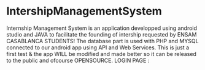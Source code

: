 # IntershipManagementSystem
Internship Management System is an application developped using android studio and JAVA to facilitate the founding of intership requested by ENSAM CASABLANCA STUDENTS! The database part is used with PHP and MYSQL connected to our android app using API and Web Services. This is just a first test &amp; the app WILL be modified and made better so it can be released to the public and ofcourse OPENSOURCE.
LOGIN PAGE : 

